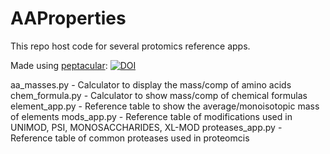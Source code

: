 # AAProperties

This repo host code for several protomics reference apps. 

Made using [peptacular](https://github.com/pgarrett-scripps/peptacular):
[![DOI](https://zenodo.org/badge/591504879.svg)](https://doi.org/10.5281/zenodo.15054278)

aa_masses.py - Calculator to display the mass/comp of amino acids
chem_formula.py - Calculator to show mass/comp of chemical formulas
element_app.py - Reference table to show the average/monoisotopic mass of elements
mods_app.py - Reference table of modifications used in UNIMOD, PSI, MONOSACCHARIDES, XL-MOD
proteases_app.py - Reference table of common proteases used in proteomcis